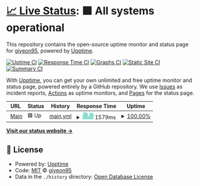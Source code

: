 # [📈 Live Status](https://giyeon95.github.io/peach-planner-monitoring/): <!--live status--> **🟩 All systems operational**

This repository contains the open-source uptime monitor and status page for [giyeon95](https://giyeon95.github.io/peach-planner-monitoring/), powered by [Upptime](https://github.com/upptime/upptime).

[![Uptime CI](https://github.com/giyeon95/peach-planner-monitoring/workflows/Uptime%20CI/badge.svg)](https://github.com/giyeon95/peach-planner-monitoring/actions?query=workflow%3A%22Uptime+CI%22)
[![Response Time CI](https://github.com/giyeon95/peach-planner-monitoring/workflows/Response%20Time%20CI/badge.svg)](https://github.com/giyeon95/peach-planner-monitoring/actions?query=workflow%3A%22Response+Time+CI%22)
[![Graphs CI](https://github.com/giyeon95/peach-planner-monitoring/workflows/Graphs%20CI/badge.svg)](https://github.com/giyeon95/peach-planner-monitoring/actions?query=workflow%3A%22Graphs+CI%22)
[![Static Site CI](https://github.com/giyeon95/peach-planner-monitoring/workflows/Static%20Site%20CI/badge.svg)](https://github.com/giyeon95/peach-planner-monitoring/actions?query=workflow%3A%22Static+Site+CI%22)
[![Summary CI](https://github.com/giyeon95/peach-planner-monitoring/workflows/Summary%20CI/badge.svg)](https://github.com/giyeon95/peach-planner-monitoring/actions?query=workflow%3A%22Summary+CI%22)

With [Upptime](https://upptime.js.org), you can get your own unlimited and free uptime monitor and status page, powered entirely by a GitHub repository. We use [Issues](https://github.com/giyeon95/peach-planner-monitoring/issues) as incident reports, [Actions](https://github.com/giyeon95/peach-planner-monitoring/actions) as uptime monitors, and [Pages](https://giyeon95.github.io/peach-planner-monitoring/) for the status page.

<!--start: status pages-->
<!-- This summary is generated by Upptime (https://github.com/upptime/upptime) -->
<!-- Do not edit this manually, your changes will be overwritten -->
<!-- prettier-ignore -->
| URL | Status | History | Response Time | Uptime |
| --- | ------ | ------- | ------------- | ------ |
| <img alt="" src="https://favicons.githubusercontent.com/peachplanner.com" height="13"> [Main](https://peachplanner.com) | 🟩 Up | [main.yml](https://github.com/giyeon95/peach-planner-monitoring/commits/HEAD/history/main.yml) | <details><summary><img alt="Response time graph" src="./graphs/main/response-time-week.png" height="20"> 1579ms</summary><br><a href="https://giyeon95.github.io/peach-planner-monitoring//history/main"><img alt="Response time 1834" src="https://img.shields.io/endpoint?url=https%3A%2F%2Fraw.githubusercontent.com%2Fgiyeon95%2Fpeach-planner-monitoring%2FHEAD%2Fapi%2Fmain%2Fresponse-time.json"></a><br><a href="https://giyeon95.github.io/peach-planner-monitoring//history/main"><img alt="24-hour response time 1654" src="https://img.shields.io/endpoint?url=https%3A%2F%2Fraw.githubusercontent.com%2Fgiyeon95%2Fpeach-planner-monitoring%2FHEAD%2Fapi%2Fmain%2Fresponse-time-day.json"></a><br><a href="https://giyeon95.github.io/peach-planner-monitoring//history/main"><img alt="7-day response time 1579" src="https://img.shields.io/endpoint?url=https%3A%2F%2Fraw.githubusercontent.com%2Fgiyeon95%2Fpeach-planner-monitoring%2FHEAD%2Fapi%2Fmain%2Fresponse-time-week.json"></a><br><a href="https://giyeon95.github.io/peach-planner-monitoring//history/main"><img alt="30-day response time 1746" src="https://img.shields.io/endpoint?url=https%3A%2F%2Fraw.githubusercontent.com%2Fgiyeon95%2Fpeach-planner-monitoring%2FHEAD%2Fapi%2Fmain%2Fresponse-time-month.json"></a><br><a href="https://giyeon95.github.io/peach-planner-monitoring//history/main"><img alt="1-year response time 1834" src="https://img.shields.io/endpoint?url=https%3A%2F%2Fraw.githubusercontent.com%2Fgiyeon95%2Fpeach-planner-monitoring%2FHEAD%2Fapi%2Fmain%2Fresponse-time-year.json"></a></details> | <details><summary><a href="https://giyeon95.github.io/peach-planner-monitoring//history/main">100.00%</a></summary><a href="https://giyeon95.github.io/peach-planner-monitoring//history/main"><img alt="All-time uptime 100.00%" src="https://img.shields.io/endpoint?url=https%3A%2F%2Fraw.githubusercontent.com%2Fgiyeon95%2Fpeach-planner-monitoring%2FHEAD%2Fapi%2Fmain%2Fuptime.json"></a><br><a href="https://giyeon95.github.io/peach-planner-monitoring//history/main"><img alt="24-hour uptime 100.00%" src="https://img.shields.io/endpoint?url=https%3A%2F%2Fraw.githubusercontent.com%2Fgiyeon95%2Fpeach-planner-monitoring%2FHEAD%2Fapi%2Fmain%2Fuptime-day.json"></a><br><a href="https://giyeon95.github.io/peach-planner-monitoring//history/main"><img alt="7-day uptime 100.00%" src="https://img.shields.io/endpoint?url=https%3A%2F%2Fraw.githubusercontent.com%2Fgiyeon95%2Fpeach-planner-monitoring%2FHEAD%2Fapi%2Fmain%2Fuptime-week.json"></a><br><a href="https://giyeon95.github.io/peach-planner-monitoring//history/main"><img alt="30-day uptime 100.00%" src="https://img.shields.io/endpoint?url=https%3A%2F%2Fraw.githubusercontent.com%2Fgiyeon95%2Fpeach-planner-monitoring%2FHEAD%2Fapi%2Fmain%2Fuptime-month.json"></a><br><a href="https://giyeon95.github.io/peach-planner-monitoring//history/main"><img alt="1-year uptime 100.00%" src="https://img.shields.io/endpoint?url=https%3A%2F%2Fraw.githubusercontent.com%2Fgiyeon95%2Fpeach-planner-monitoring%2FHEAD%2Fapi%2Fmain%2Fuptime-year.json"></a></details>

<!--end: status pages-->

[**Visit our status website →**](https://giyeon95.github.io/peach-planner-monitoring/)

## 📄 License

- Powered by: [Upptime](https://github.com/upptime/upptime)
- Code: [MIT](./LICENSE) © [giyeon95](https://giyeon95.github.io/peach-planner-monitoring/)
- Data in the `./history` directory: [Open Database License](https://opendatacommons.org/licenses/odbl/1-0/)
